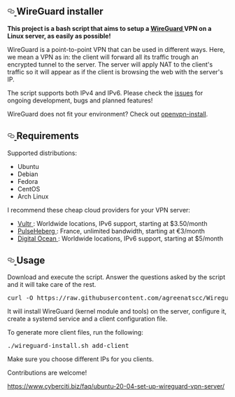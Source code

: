 <article class="markdown-body entry-content" itemprop="text">
    <h1>
        <a id="user-content-wireguard-installer" class="anchor" aria-hidden="true" href="#wireguard-installer">
            <svg class="octicon octicon-link" viewBox="0 0 16 16" version="1.1" width="16" height="16" aria-hidden="true">
                <path
                    fill-rule="evenodd"
                    d="M4 9h1v1H4c-1.5 0-3-1.69-3-3.5S2.55 3 4 3h4c1.45 0 3 1.69 3 3.5 0 1.41-.91 2.72-2 3.25V8.59c.58-.45 1-1.27 1-2.09C10 5.22 8.98 4 8 4H4c-.98 0-2 1.22-2 2.5S3 9 4 9zm9-3h-1v1h1c1 0 2 1.22 2 2.5S13.98 12 13 12H9c-.98 0-2-1.22-2-2.5 0-.83.42-1.64 1-2.09V6.25c-1.09.53-2 1.84-2 3.25C6 11.31 7.55 13 9 13h4c1.45 0 3-1.69 3-3.5S14.5 6 13 6z"
                ></path>
            </svg>
        </a>
        WireGuard installer
    </h1>
    <p>
        <strong>
            This project is a bash script that aims to setup a
            <a href="https://www.wireguard.com/" rel="nofollow">
                WireGuard
            </a>
            VPN on a Linux server, as easily as possible!
        </strong>
    </p>
    <p>
        WireGuard is a point-to-point VPN that can be used in different ways. Here, we mean a VPN as in: the client will forward all its traffic trough an encrypted tunnel to the server. The server will apply NAT to the client's traffic so
        it will appear as if the client is browsing the web with the server's IP.
    </p>
    <p>
        The script supports both IPv4 and IPv6. Please check the <a href="https://github.com/angristan/wireguard-install/issues">issues</a> for ongoing development, bugs and planned features!
    </p>
    <p>
        WireGuard does not fit your environment? Check out <a href="https://github.com/angristan/openvpn-install">openvpn-install</a>.
    </p>
    <h2>
        <a id="user-content-requirements" class="anchor" aria-hidden="true" href="#requirements">
            <svg class="octicon octicon-link" viewBox="0 0 16 16" version="1.1" width="16" height="16" aria-hidden="true">
                <path
                    fill-rule="evenodd"
                    d="M4 9h1v1H4c-1.5 0-3-1.69-3-3.5S2.55 3 4 3h4c1.45 0 3 1.69 3 3.5 0 1.41-.91 2.72-2 3.25V8.59c.58-.45 1-1.27 1-2.09C10 5.22 8.98 4 8 4H4c-.98 0-2 1.22-2 2.5S3 9 4 9zm9-3h-1v1h1c1 0 2 1.22 2 2.5S13.98 12 13 12H9c-.98 0-2-1.22-2-2.5 0-.83.42-1.64 1-2.09V6.25c-1.09.53-2 1.84-2 3.25C6 11.31 7.55 13 9 13h4c1.45 0 3-1.69 3-3.5S14.5 6 13 6z"
                ></path>
            </svg>
        </a>
        Requirements
    </h2>
    <p>Supported distributions:</p>
    <ul>
        <li>Ubuntu</li>
        <li>Debian</li>
        <li>Fedora</li>
        <li>CentOS</li>
        <li>Arch Linux</li>
    </ul>
    <p>I recommend these cheap cloud providers for your VPN server:</p>
    <ul>
        <li>
            <a href="https://goo.gl/Xyd1Sc" rel="nofollow">
                Vultr
            </a>
            : Worldwide locations, IPv6 support, starting at $3.50/month
        </li>
        <li>
            <a href="https://goo.gl/76yqW5" rel="nofollow">
                PulseHeberg
            </a>
            : France, unlimited bandwidth, starting at €3/month
        </li>
        <li>
            <a href="https://goo.gl/qXrNLK" rel="nofollow">
                Digital Ocean
            </a>
            : Worldwide locations, IPv6 support, starting at $5/month
        </li>
    </ul>
    <h2>
        <a id="user-content-usage" class="anchor" aria-hidden="true" href="#usage">
            <svg class="octicon octicon-link" viewBox="0 0 16 16" version="1.1" width="16" height="16" aria-hidden="true">
                <path
                    fill-rule="evenodd"
                    d="M4 9h1v1H4c-1.5 0-3-1.69-3-3.5S2.55 3 4 3h4c1.45 0 3 1.69 3 3.5 0 1.41-.91 2.72-2 3.25V8.59c.58-.45 1-1.27 1-2.09C10 5.22 8.98 4 8 4H4c-.98 0-2 1.22-2 2.5S3 9 4 9zm9-3h-1v1h1c1 0 2 1.22 2 2.5S13.98 12 13 12H9c-.98 0-2-1.22-2-2.5 0-.83.42-1.64 1-2.09V6.25c-1.09.53-2 1.84-2 3.25C6 11.31 7.55 13 9 13h4c1.45 0 3-1.69 3-3.5S14.5 6 13 6z"
                ></path>
            </svg>
        </a>
        Usage
    </h2>
    <p>Download and execute the script. Answer the questions asked by the script and it will take care of the rest.</p>
    <div class="highlight highlight-source-shell">
        <pre>curl -O https://raw.githubusercontent.com/agreenatscc/Wireguard-Installer/master/wireguard-install.sh chmod +x wireguard-install.sh ./wireguard-install.sh</pre>
    </div>
    <p>It will install WireGuard (kernel module and tools) on the server, configure it, create a systemd service and a client configuration file.</p>
    <p>To generate more client files, run the following:</p>
    <div class="highlight highlight-source-shell">
        <pre>./wireguard-install.sh add-client</pre>
    </div>
    <p>Make sure you choose different IPs for you clients.</p>
    <p>Contributions are welcome!</p>
</article>



https://www.cyberciti.biz/faq/ubuntu-20-04-set-up-wireguard-vpn-server/
